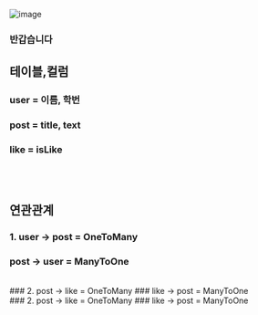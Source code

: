 ![image](https://github.com/user-attachments/assets/5fd3e1a8-b14f-47e2-b5e3-353346fbd7a5)   
### 반갑습니다    
## 테이블,컬럼   
### user = 이름, 학번   
### post = title, text    
### like = isLike   
<br/><br/>
## 연관관계
### 1.   user -> post = OneToMany   
###      post -> user = ManyToOne   
<br/>
### 2.   post -> like = OneToMany
###      like -> post = ManyToOne
<br/>
### 2.   post -> like = OneToMany
###      like -> post = ManyToOne





